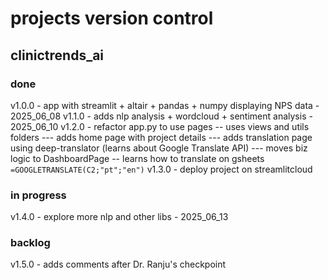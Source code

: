 # projects version control

## clinictrends_ai

### done
v1.0.0 - app with streamlit + altair + pandas + numpy displaying NPS data - 2025_06_08
v1.1.0 - adds nlp analysis + wordcloud + sentiment analysis - 2025_06_10
v1.2.0 - refactor app.py to use pages
-- uses views and utils folders
--- adds home page with project details
--- adds translation page using deep-translator (learns about Google Translate API)
--- moves biz logic to DashboardPage
-- learns how to translate on gsheets `=GOOGLETRANSLATE(C2;"pt";"en")`
v1.3.0 - deploy project on streamlitcloud

### in progress
v1.4.0 - explore more nlp and other libs - 2025_06_13

### backlog
v1.5.0 - adds comments after Dr. Ranju's checkpoint
